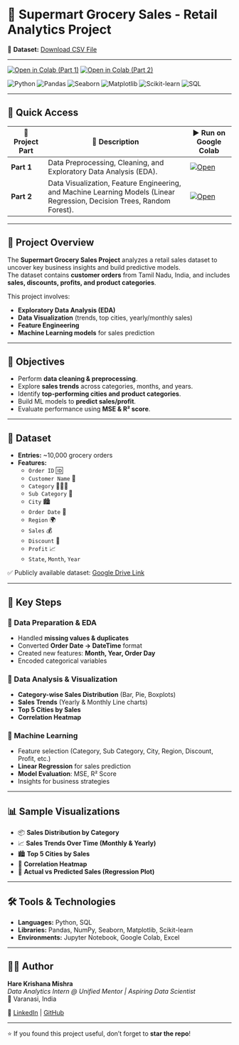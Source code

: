 # 🛒 Supermart Grocery Sales - Retail Analytics Project

📂 **Dataset:** [Download CSV File](https://drive.google.com/file/d/1Vx-Ibn11HKofkJasjMZFyigemSu7TOeB/view?usp=sharing)  

---

[![Open in Colab (Part 1)](https://colab.research.google.com/assets/colab-badge.svg)](https://colab.research.google.com/drive/1Itx78_JmxH_AkGJ1Obc8cwJMMBj4sCb4?usp=sharing)
[![Open in Colab (Part 2)](https://colab.research.google.com/assets/colab-badge.svg)](https://colab.research.google.com/drive/1rvANmHmC3PCYbCCiswt8uN5TbEUjcuC8?usp=sharing)

![Python](https://img.shields.io/badge/Python-3.9-blue?logo=python)
![Pandas](https://img.shields.io/badge/Pandas-EDA-yellow?logo=pandas)
![Seaborn](https://img.shields.io/badge/Seaborn-Visualization-orange?logo=python)
![Matplotlib](https://img.shields.io/badge/Matplotlib-Charts-green?logo=python)
![Scikit-learn](https://img.shields.io/badge/Scikit--learn-ML-red?logo=scikitlearn)
![SQL](https://img.shields.io/badge/SQL-Queries-lightgrey?logo=postgresql)

---

## 🔗 Quick Access
| 📂 Project Part | 🚀 Description | ▶️ Run on Google Colab |
|-----------------|----------------|-------------------------|
| **Part 1** | Data Preprocessing, Cleaning, and Exploratory Data Analysis (EDA). | [![Open](https://colab.research.google.com/assets/colab-badge.svg)](https://colab.research.google.com/drive/1Itx78_JmxH_AkGJ1Obc8cwJMMBj4sCb4?usp=sharing) |
| **Part 2** | Data Visualization, Feature Engineering, and Machine Learning Models (Linear Regression, Decision Trees, Random Forest). | [![Open](https://colab.research.google.com/assets/colab-badge.svg)](https://colab.research.google.com/drive/1rvANmHmC3PCYbCCiswt8uN5TbEUjcuC8?usp=sharing) |

---

## 🌟 Project Overview
The **Supermart Grocery Sales Project** analyzes a retail sales dataset to uncover key business insights and build predictive models.  
The dataset contains **customer orders** from Tamil Nadu, India, and includes **sales, discounts, profits, and product categories**.  

This project involves:  
- **Exploratory Data Analysis (EDA)**  
- **Data Visualization** (trends, top cities, yearly/monthly sales)  
- **Feature Engineering**  
- **Machine Learning models** for sales prediction  

---

## 🎯 Objectives
- Perform **data cleaning & preprocessing**.  
- Explore **sales trends** across categories, months, and years.  
- Identify **top-performing cities and product categories**.  
- Build ML models to **predict sales/profit**.  
- Evaluate performance using **MSE & R² score**.  

---

## 📂 Dataset
- **Entries:** ~10,000 grocery orders  
- **Features:**  
  - `Order ID` 🆔  
  - `Customer Name` 👤  
  - `Category` 🍞🥤🥬  
  - `Sub Category` 🧂  
  - `City` 🏙️  
  - `Order Date` 📅  
  - `Region` 🌍  
  - `Sales` 💰  
  - `Discount` 🎯  
  - `Profit` 📈  
  - `State`, `Month`, `Year`  

✅ Publicly available dataset: [Google Drive Link](https://drive.google.com/file/d/1Vx-Ibn11HKofkJasjMZFyigemSu7TOeB/view?usp=sharing)  

---

## 🔑 Key Steps
### 📍 Data Preparation & EDA
- Handled **missing values & duplicates**  
- Converted **Order Date → DateTime** format  
- Created new features: **Month, Year, Order Day**  
- Encoded categorical variables  

### 📍 Data Analysis & Visualization
- **Category-wise Sales Distribution** (Bar, Pie, Boxplots)  
- **Sales Trends** (Yearly & Monthly Line charts)  
- **Top 5 Cities by Sales**  
- **Correlation Heatmap**  

### 📍 Machine Learning
- Feature selection (Category, Sub Category, City, Region, Discount, Profit, etc.)  
- **Linear Regression** for sales prediction  
- **Model Evaluation**: MSE, R² Score  
- Insights for business strategies  

---

## 📊 Sample Visualizations
- 📦 **Sales Distribution by Category**  
- 📈 **Sales Trends Over Time (Monthly & Yearly)**  
- 🏙️ **Top 5 Cities by Sales**  
- 🔗 **Correlation Heatmap**  
- 🎯 **Actual vs Predicted Sales (Regression Plot)**  

---

## 🛠️ Tools & Technologies
- **Languages:** Python, SQL  
- **Libraries:** Pandas, NumPy, Seaborn, Matplotlib, Scikit-learn  
- **Environments:** Jupyter Notebook, Google Colab, Excel  

---

## 👨‍💻 Author  
**Hare Krishana Mishra**  
_Data Analytics Intern @ Unified Mentor | Aspiring Data Scientist_  
📍 Varanasi, India  

🔗 [LinkedIn](https://www.linkedin.com/in/hare-krishana-mishra-10683a238/) | [GitHub](https://github.com/HareKrishanaMishra787)  

---

⭐ If you found this project useful, don’t forget to **star the repo**!
